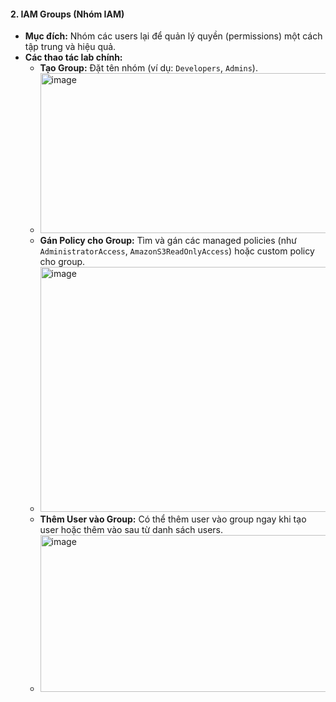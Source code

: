 
#### **2. IAM Groups (Nhóm IAM)**
*   **Mục đích:** Nhóm các users lại để quản lý quyền (permissions) một cách tập trung và hiệu quả.
*   **Các thao tác lab chính:**
    *   **Tạo Group:** Đặt tên nhóm (ví dụ: `Developers`, `Admins`).
    *   <img width="1263" height="256" alt="image" src="https://github.com/user-attachments/assets/b3fe7e53-2051-49bd-b428-0d94ff7604da" />
    *   **Gán Policy cho Group:** Tìm và gán các managed policies (như `AdministratorAccess`, `AmazonS3ReadOnlyAccess`) hoặc custom policy cho group.
    *   <img width="1257" height="392" alt="image" src="https://github.com/user-attachments/assets/83ff2183-52f5-4082-84e0-38d3acf1efa0" />
    *   **Thêm User vào Group:** Có thể thêm user vào group ngay khi tạo user hoặc thêm vào sau từ danh sách users.
    *   <img width="1234" height="251" alt="image" src="https://github.com/user-attachments/assets/cf277cf5-8bdb-45fa-a9ba-be15b905d168" />


